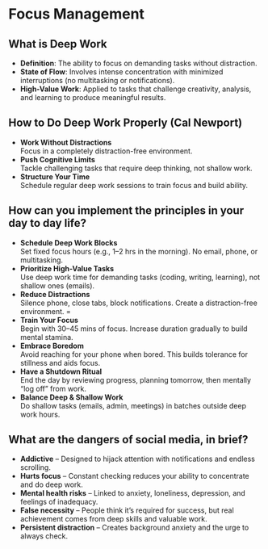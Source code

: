 # Focus Management

## What is Deep Work
- **Definition**: The ability to focus on demanding tasks without distraction.  
- **State of Flow**: Involves intense concentration with minimized interruptions (no multitasking or notifications).  
- **High-Value Work**: Applied to tasks that challenge creativity, analysis, and learning to produce meaningful results.

## How to Do Deep Work Properly (Cal Newport)
- **Work Without Distractions**  
  Focus in a completely distraction-free environment.  
- **Push Cognitive Limits**  
  Tackle challenging tasks that require deep thinking, not shallow work.  
- **Structure Your Time**  
  Schedule regular deep work sessions to train focus and build ability.
  
## How can you implement the principles in your day to day life?
- **Schedule Deep Work Blocks**  
  Set fixed focus hours (e.g., 1–2 hrs in the morning). No email, phone, or multitasking.  
- **Prioritize High-Value Tasks**  
  Use deep work time for demanding tasks (coding, writing, learning), not shallow ones (emails).  
- **Reduce Distractions**  
  Silence phone, close tabs, block notifications. Create a distraction-free environment.  =
- **Train Your Focus**  
  Begin with 30–45 mins of focus. Increase duration gradually to build mental stamina.  
- **Embrace Boredom**  
  Avoid reaching for your phone when bored. This builds tolerance for stillness and aids focus.  
- **Have a Shutdown Ritual**  
  End the day by reviewing progress, planning tomorrow, then mentally “log off” from work.  
- **Balance Deep & Shallow Work**  
  Do shallow tasks (emails, admin, meetings) in batches outside deep work hours.  

## What are the dangers of social media, in brief?
- **Addictive** – Designed to hijack attention with notifications and endless scrolling.  
- **Hurts focus** – Constant checking reduces your ability to concentrate and do deep work.  
- **Mental health risks** – Linked to anxiety, loneliness, depression, and feelings of inadequacy.  
- **False necessity** – People think it’s required for success, but real achievement comes from deep skills and valuable work.  
- **Persistent distraction** – Creates background anxiety and the urge to always check.  
